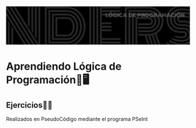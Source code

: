 ![Banner lógica de programación](/Soundcloud.png)
# Aprendiendo Lógica de Programación🤔🖥️
## Ejercicios🏋️‍♀️
Realizados en PseudoCódigo mediante el programa PSeInt
